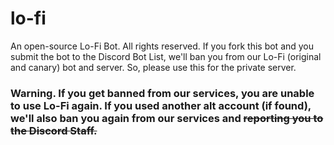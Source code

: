# lo-fi

An open-source Lo-Fi Bot. All rights reserved. If you fork this bot and you submit the bot to the Discord Bot List, we'll ban you from our Lo-Fi (original and canary) bot and server. So, please use this for the private server.

### Warning. If you get banned from our services, you are unable to use Lo-Fi again. If you used another alt account (if found), we'll also ban you again from our services and ~~reporting you to the Discord Staff.~~
